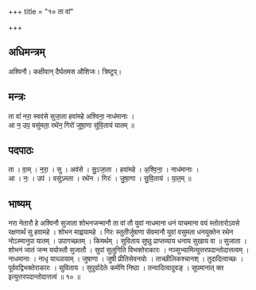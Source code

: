 +++
title = "१० ता वां"

+++
## अधिमन्त्रम्
अश्विनौ। कक्षीवान् दैर्घतमस औशिजः। त्रिष्टुप्।

## मन्त्रः
ता वां॑ नरा॒ स्वव॑से सुजा॒ता हवा॑महे अश्विना॒ नाध॑मानाः ।  
आ न॒ उप॒ वसु॑मता॒ रथे॑न॒ गिरो॑ जुषा॒णा सु॑वि॒ताय॑ यातम् ॥

## पदपाठः
ता । वा॒म् । न॒रा॒ । सु । अव॑से । सु॒ऽजा॒ता । हवा॑महे । अ॒श्वि॒ना॒ । नाध॑मानाः ।  
आ । नः॒ । उप॑ । वसु॑ऽमता । रथे॑न । गिरः॑ । जु॒षा॒णा । सु॒वि॒ताय॑ । या॒त॒म् ॥

## भाष्यम्
नरा नेतारौ हे अश्विनौ सुजाता शोभनजन्मानौ ता वां तौ युवां नाधमाना धनं याचमाना वयं स्तोतारोऽवसे रक्षणार्थं सु हवामहे । शोभन माह्वयामहे । गिरः स्तुतीर्जुषाणा सेवमानौ युवां वसुमता धनयुक्तेन रथेन नोऽस्मानुपा यातम् । उपागच्छतम् । किमर्थम् । सुविताय सुष्ठु प्राप्तव्याय धनाय सुखाय वा ॥ सुजाता । शोभनं जातं जन्म ययोस्तौ सुजातौ । सुपां सुलुगिति विभक्तेराकारः । नञ्सुभ्यामित्युत्तरपदान्तोदात्तत्वम् । नाधमानाः । नाधृ याच्ञायाम् । जुषाणा । जुषी प्रीतिसेवनयोः । ताच्छीलिकश्चानश् । तुदादित्वाच्छः । पूर्ववद्विभक्तेराकारः । सुविताय । सुपूर्वादेतेः कर्मणि निष्ठा । तन्वादित्वादुवङ् । सूपमानात् क्त इत्युत्तरपदान्तोदात्तत्वं ॥ १० ॥